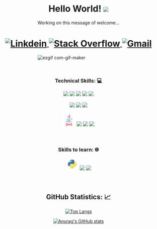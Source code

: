 <!-- Title -->
<h1 align="center">Hello World! 
  <img src="https://raw.githubusercontent.com/iampavangandhi/iampavangandhi/master/gifs/Hi.gif" 
       width="30px">
</h1>


<!-- Quote -->
<p align="center">Working on this message of welcome... </p>
  
  <!-- Social Network -->
<h1 align="center">
  
<a href="https://www.linkedin.com/in/julio-cesar-c-186232215">
  <img align="center" 
       alt="Linkdein" 
       width="22px" 
       src="https://user-images.githubusercontent.com/55005374/103146171-312a4c00-470b-11eb-8839-992580bb8206.png" />
  </a>

  
<a href="https://stackoverflow.com/users/12381868/lunox?tab=profile">
  <img align="center" 
       alt="Stack Overflow" 
       width="22px" 
       src="https://user-images.githubusercontent.com/55005374/103146236-e52bd700-470b-11eb-861e-e6f549b02b88.png" />
  </a>
  
<a href="julio.jccp.1@gmail.com">
  <img align="center" 
       alt="Gmail" 
       width="22px" 
       src="https://user-images.githubusercontent.com/55005374/103146250-0d1b3a80-470c-11eb-8ead-a92232d45d6e.png" />
  </a>
</h1>




<!-- Background -->

<!-- I do add this "&nbsp;" because I can't center the GIFT, let me know if you know how do it -->
&nbsp;&nbsp;&nbsp;&nbsp;&nbsp;&nbsp;&nbsp;&nbsp;&nbsp;&nbsp;&nbsp;&nbsp;&nbsp;&nbsp;&nbsp;&nbsp;&nbsp;&nbsp;&nbsp;&nbsp;&nbsp;&nbsp;&nbsp;&nbsp;&nbsp;&nbsp;&nbsp;&nbsp;&nbsp;&nbsp;
![ezgif com-gif-maker](https://user-images.githubusercontent.com/55005374/95673501-37764680-0b66-11eb-8ee1-d4f4a2b285d9.gif)

&nbsp;

<!-- Technical Skills -->
<p><H3 align="center"><strong> Technical Skills: 💻 </strong></p>
  <code><img height="40" src="https://user-images.githubusercontent.com/55005374/100187906-b7eecd80-2eae-11eb-8074-b65db8dfaecb.png"></code>
  <code><img height="40" src="https://user-images.githubusercontent.com/55005374/103146298-d98ce000-470c-11eb-973d-3ff9e1b90561.png"></code>
  <code><img height="40" src="https://user-images.githubusercontent.com/30454484/128644664-8d4f2cf4-8f83-459d-9cfd-8f6b7ba33cc5.png"></code>
  <code><img height="40" src="https://user-images.githubusercontent.com/55005374/103146335-3d170d80-470d-11eb-9fce-ff775c77b96b.png"></code>
  <code><img height="40" src="https://user-images.githubusercontent.com/30454484/128644610-d7eced10-73a3-4e4a-884b-17f2d8501d2e.png"></code>
  
  <code><img height="40" src="https://user-images.githubusercontent.com/30454484/128644410-53c117a4-feac-4761-a72b-748d26a9ecd6.png"></code>
  <code><img height="40" src="https://user-images.githubusercontent.com/30454484/128644469-07b07b97-1b2a-4f45-9bf8-6312aa3aa01f.png"></code>
  <code><img height="40" src="https://user-images.githubusercontent.com/30454484/128644497-cab3b127-f30d-4308-9958-054ac44773f1.png"></code>
  
  <code><img height="40" src="https://raw.githubusercontent.com/devicons/devicon/master/icons/java/java-original-wordmark.svg"></code>
  <code><img height="40" src="https://user-images.githubusercontent.com/55005374/95687670-51de0d80-0bc2-11eb-826b-83fb8c5ec221.png"></code>
  <code><img height="40" src="https://user-images.githubusercontent.com/55005374/95687701-80f47f00-0bc2-11eb-89f5-a1a8e6788aeb.png"></code>
  <code><img height="40" src="https://user-images.githubusercontent.com/55005374/95687393-a2546b80-0bc0-11eb-8991-c0c72326f29c.png"></code>
  




  </p>
  
&nbsp;  

  <!-- Skills to learn -->
<p><H3 align="center"><strong>Skills to learn: 🌐</strong></p>
  
    
  <code><img height="40" src="https://raw.githubusercontent.com/github/explore/80688e429a7d4ef2fca1e82350fe8e3517d3494d/topics/python/python.png"></code>
  <code><img height="40" src="https://user-images.githubusercontent.com/30454484/128644547-f89f4075-9a1d-440a-8d0a-910cb52bc1c7.png"></code>
  <code><img height="40" src="https://user-images.githubusercontent.com/30454484/128644696-978c8480-f0d0-4461-93ec-7bf027da4bf9.png"></code>
  
  
  </p>
&nbsp;

<!-- GitHub Stats -->
<H2 align="center"><strong>GitHub Statistics: 📈
  </strong>
</H2>
    <p align="center">
      <div align="center">
    </p>
    
[![Top Langs](https://github-readme-stats.vercel.app/api/top-langs/?username=JCesarC&hide=php,blade&theme=blue-green&layout=compact)](https://github.com/JCesarC/github-readme-stats)    
                                                                                                                                            
[![Anurag's GitHub stats](https://github-readme-stats.vercel.app/api?username=JCesarC&theme=blue-green)](https://github.com/JCesarC/github-readme-stats)
                                                                                                                                            
